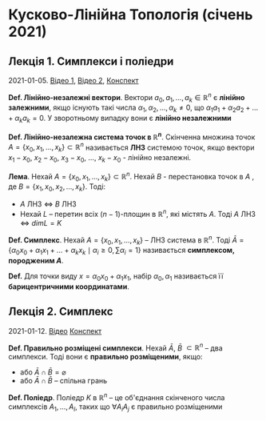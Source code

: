 # Кусково-Лінійна Топологія (січень 2021)

## Лекція 1. Симплекси і поліедри
2021-01-05. [Відео 1](https://youtube.com/watch?v=L0VvA4gL5Es), [Відео 2](https://www.youtube.com/watch?v=hCzaDl4bOkA), [Конспект](./pl_topology/lecture_1.pdf)

**Def. Лінійно-незалежні вектори**.
Вектори $a_{0}, a_{1}, \ldots, a_{k} \in \mathbb{R}^n$ є **лінійно залежними**, якщо існують такі числа $\alpha_{1}, \alpha_{2}, \ldots, \alpha_{k} \neq 0$, що $\alpha_{1}a_{1}+\alpha_{2}a_{2}+\ldots+\alpha_{k} a_{k}=0$.
У зворотньому випадку вони є **лінійно незалежними**

**Def. Лінійно-незалежна система точок в $\mathbb{R}^{n}$**.
Скінченна множина точок $A=\left\{x_{0}, x_{1}, \ldots, x_{k}\right\} \subset \mathbb{R}^{n}$ називається **ЛНЗ** системою точок, якщо вектори $x_{1} - x_{0}$, $x_{2} - x_{0}$, $x_{3} - x_{0}$, $\ldots$, $x_{k} - x_{0}$ - лінійно незалежні.

**Лема**. Нехай $A=\left\{x_{0}, x_{1}, \ldots, x_{k}\right\} \subset \mathbb{R}^{n}$.
Нехай $B$ - перестановка точок в $A$ , де $B = \left\{x_{1}, x_{0}, x_{2}, \ldots, x_{k}\right\}$. Тоді:

- $A$ ЛНЗ $\Leftrightarrow$ $B$ ЛНЗ
- Нехай $L$ – перетин всіх $(n-1)$-площин в $\mathbb{R}^{n}$, які містять $A$. Тоді $A$ ЛНЗ  $\Leftrightarrow$ $dimL=K$

**Def. Симплекс**. Нехай $A=\left\{x_{0}, x_{1}, \ldots, x_{k}\right\}$ – ЛНЗ система в $\mathbb{R}^{n}$. Тоді $\bar{A}=\left\{\alpha_{0}x_{0}+\alpha_{1}x_{1}+\ldots+ \alpha_{k}x_{k}\mid\alpha_{i}\geq0, \sum \alpha_{i}=1\right\}$ називається **симплексом, породженим $A$**.

**Def.** Для точки виду $x=\alpha_{0}x_{0}+\alpha_{1}x_{1}$, набір $\alpha_{0},\alpha_{1}$ називається її **барицентричними координатами**.

##  Лекція 2. Симплекс
2021-01-12. [Відео](https://www.youtube.com/watch?v=Plqci0HNgvo) [Конспект](./pl_topology/lecture_2.pdf)

**Def. Правильно розміщені симплекси**. Нехай $\bar{A}$, $\bar{B}$ $\subset \mathbb{R}^{n}$ – два симплекси. Тоді вони є **правильно розміщеними**, якщо:

- або $\bar{A} \cap \bar{B}=\varnothing$
- або $\bar{A} \cap \bar{B}$ – спільна грань

**Def. Поліедр**. Поліедр $K$ в $\mathbb{R}^{n}$ – це об'єднання скінченого числа симплексів $A_{1}, \ldots, A_{l}$, таких що $\forall A_{i} A_{j}$ є правильно розміщеними


